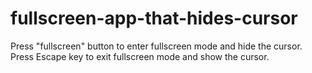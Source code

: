 # fullscreen-app-that-hides-cursor
Press "fullscreen" button to enter fullscreen mode and hide the cursor.
Press Escape key to exit fullscreen mode and show the cursor.
